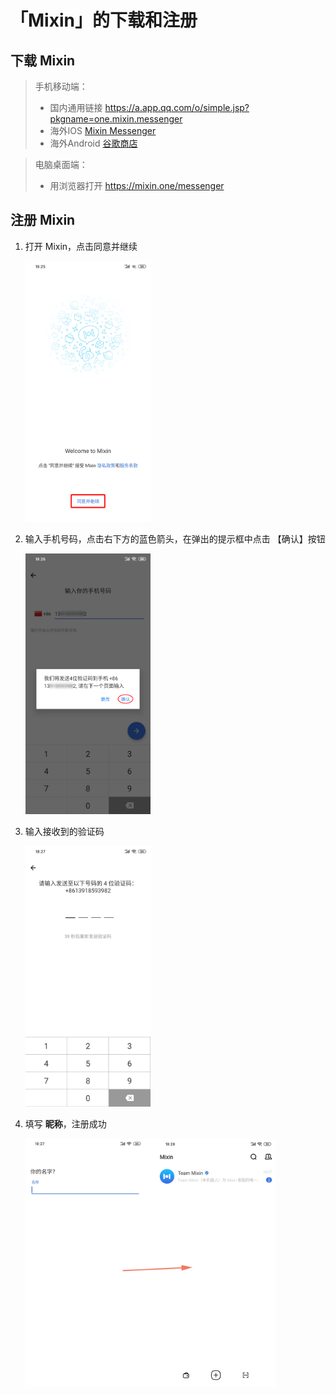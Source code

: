 # 「Mixin」的下载和注册

## 下载 Mixin

> 手机移动端：
> - 国内通用链接 https://a.app.qq.com/o/simple.jsp?pkgname=one.mixin.messenger
> - 海外IOS [Mixin Messenger](https://apps.apple.com/app/mixin/id1322324266)
> - 海外Android [谷歌商店](https://play.google.com/store/apps/details?id=one.mixin.messenger)



> 电脑桌面端：
>
> - 用浏览器打开 https://mixin.one/messenger



## 注册 Mixin

1. 打开 Mixin，点击同意并继续

    <img src='../assets/mixin-register-1.png' alt='注册Mixin-同意并继续' width='200'/>

2. 输入手机号码，点击右下方的蓝色箭头，在弹出的提示框中点击 【确认】按钮

    <img src='../assets/mixin-register-2.png' alt='注册Mixin-输入手机号' width='200'/>

3. 输入接收到的验证码

    <img src='../assets/mixin-register-3.jpeg' alt='注册Mixin-输入验证码' width='200'/>

4. 填写 **昵称**，注册成功

    <img src='../assets/mixin-register-4.png' alt='注册Mixin-输入昵称' width='400'/>

